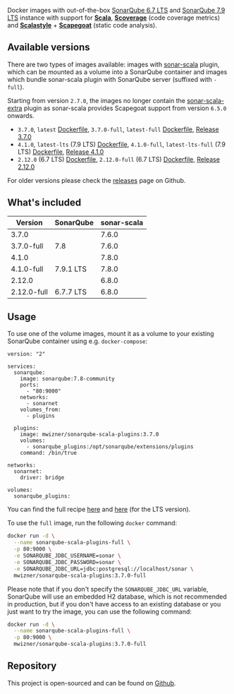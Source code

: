 Docker images with out-of-the-box
[SonarQube 6.7 LTS](https://www.sonarqube.org/sonarqube-6-7-lts) and
[SonarQube 7.9 LTS](https://www.sonarqube.org/sonarqube-7-9-lts) instance with
support for **[Scala](http://www.scala-lang.org)**,
**[Scoverage](https://github.com/scoverage/scalac-scoverage-plugin)** (code
coverage metrics) and **[Scalastyle](http://www.scalastyle.org)** +
**[Scapegoat](https://github.com/sksamuel/scapegoat)** (static code analysis).

## Available versions

There are two types of images available: images with
[sonar-scala](https://github.com/mwz/sonar-scala) plugin, which can be mounted
as a volume into a SonarQube container and images which bundle sonar-scala
plugin with SonarQube server (suffixed with `-full`).

Starting from version `2.7.0`, the images no longer contain the
[sonar-scala-extra](https://github.com/arthepsy/sonar-scala-extra) plugin as
sonar-scala provides Scapegoat support from version `6.5.0` onwards.

- `3.7.0`, `latest`
  [Dockerfile](https://github.com/mwz/sonar-scala-docker/blob/master/3.7.0/Dockerfile),
  `3.7.0-full`, `latest-full`
  [Dockerfile](https://github.com/mwz/sonar-scala-docker/blob/master/3.7.0-full/Dockerfile),
  [Release 3.7.0](https://github.com/mwz/sonar-scala-docker/releases/tag/3.7.0)
- `4.1.0`, `latest-lts` (7.9 LTS)
  [Dockerfile](https://github.com/mwz/sonar-scala-docker/blob/master/4.1.0/Dockerfile),
  `4.1.0-full`, `latest-lts-full` (7.9 LTS)
  [Dockerfile](https://github.com/mwz/sonar-scala-docker/blob/master/4.1.0-full/Dockerfile),
  [Release 4.1.0](https://github.com/mwz/sonar-scala-docker/releases/tag/4.1.0)
- `2.12.0` (6.7 LTS)
  [Dockerfile](https://github.com/mwz/sonar-scala-docker/blob/master/2.12.0/Dockerfile),
  `2.12.0-full` (6.7 LTS)
  [Dockerfile](https://github.com/mwz/sonar-scala-docker/blob/master/2.12.0-full/Dockerfile),
  [Release 2.12.0](https://github.com/mwz/sonar-scala-docker/releases/tag/2.12.0)

For older versions please check the
[releases](https://github.com/mwz/sonar-scala-docker/releases) page on Github.

## What's included

<!-- prettier-ignore-start -->
Version | SonarQube | sonar-scala |
--------|-----------|-------------|
3.7.0 || 7.6.0 |
3.7.0-full | 7.8 | 7.6.0 |
4.1.0 || 7.8.0 |
4.1.0-full | 7.9.1 LTS | 7.8.0 |
2.12.0 || 6.8.0 |
2.12.0-full | 6.7.7 LTS | 6.8.0 |
<!-- prettier-ignore-end -->

## Usage

To use one of the volume images, mount it as a volume to your existing SonarQube
container using e.g. `docker-compose`:

```
version: "2"

services:
  sonarqube:
    image: sonarqube:7.8-community
    ports:
      - "80:9000"
    networks:
      - sonarnet
    volumes_from:
      - plugins

  plugins:
    image: mwizner/sonarqube-scala-plugins:3.7.0
    volumes:
      - sonarqube_plugins:/opt/sonarqube/extensions/plugins
    command: /bin/true

networks:
  sonarnet:
    driver: bridge

volumes:
  sonarqube_plugins:
```

You can find the full recipe
[here](https://github.com/mwz/sonar-scala-docker/blob/master/docker-compose.yml)
and
[here](https://github.com/mwz/sonar-scala-docker/blob/master/docker-compose-lts.yml)
(for the LTS version).

To use the `full` image, run the following `docker` command:

```bash
docker run -d \
  --name sonarqube-scala-plugins-full \
  -p 80:9000 \
  -e SONARQUBE_JDBC_USERNAME=sonar \
  -e SONARQUBE_JDBC_PASSWORD=sonar \
  -e SONARQUBE_JDBC_URL=jdbc:postgresql://localhost/sonar \
  mwizner/sonarqube-scala-plugins:3.7.0-full
```

Please note that if you don't specify the `SONARQUBE_JDBC_URL` variable,
SonarQube will use an embedded H2 database, which is not recommended in
production, but if you don't have access to an existing database or you just
want to try the image, you can use the following command:

```bash
docker run -d \
  --name sonarqube-scala-plugins-full \
  -p 80:9000 \
  mwizner/sonarqube-scala-plugins:3.7.0-full
```

## Repository

This project is open-sourced and can be found on
[Github](https://github.com/mwz/sonar-scala-docker).

